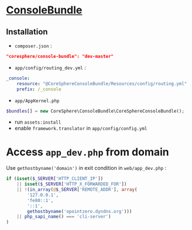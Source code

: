 [ConsoleBundle](https://github.com/CoreSphere/ConsoleBundle)
===============

Installation
------------

- ``composer.json`` :
```json
"coresphere/console-bundle": "dev-master"
```
- ``app/config/routing_dev.yml`` :
```yml
_console:
    resource: "@CoreSphereConsoleBundle/Resources/config/routing.yml"
    prefix: /_console
```
- ``app/AppKernel.php``
```php
$bundles[] = new CoreSphere\ConsoleBundle\CoreSphereConsoleBundle();
```
- run ``assets:install``
- enable ``framework.translator`` in ``app/config/config.yml``

Access ``app_dev.php`` from domain
==================================

Use ``gethostbyname('domain')`` in exit condition in ``web/app_dev.php`` :
```php
if (isset($_SERVER['HTTP_CLIENT_IP'])
    || isset($_SERVER['HTTP_X_FORWARDED_FOR'])
    || !(in_array(@$_SERVER['REMOTE_ADDR'], array(
        '127.0.0.1', 
        'fe80::1', 
        '::1', 
        gethostbyname('opointzero.dyndns.org'))) 
    || php_sapi_name() === 'cli-server')
)
```
